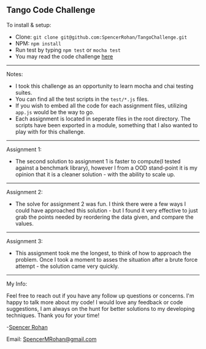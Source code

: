 ## Tango Code Challenge


To install & setup:
 * Clone: ```git clone git@github.com:SpencerRohan/TangoChallenge.git```
 * NPM: ```npm install```
 * Run test by typing ```npm test``` or ```mocha test```
 * You may read the code challenge [here](https://github.com/SpencerRohan/TangoChallenge/blob/master/AssignmentOverview.pdf)

---
Notes:

  * I took this challenge as an opportunity to learn mocha and chai testing suites.
  * You can find all the test scripts in the ```test/*.js``` files.
  * If you wish to embed all the code for each assignment files, utilizing ```app.js``` would be the way to go.
  * Each assignment is located in seperate files in the root directory. The scripts have been exported in a module, something that I also wanted to play with for this challenge.


---

Assignment 1: 
  * The second solution to assignment 1 is faster to compute(I tested against a benchmark library), however I from a OOD stand-point it is my opinion that it is a cleaner solution - with the ability to scale up.


---

Assignment 2:
  * The solve for assignment 2 was fun.  I think there were a few ways I could have approached this solution - but I found it very effective to just grab the points needed by reordering the data given, and compare the values.


--- 
 
Assignment 3: 
  * This assignment took me the longest, to think of how to approach the problem.  Once I took a moment to asses the situation after a brute force attempt - the solution came very quickly.


---
My Info:

Feel free to reach out if you have any follow up questions or concerns. I'm happy to talk more about my code! I would love any feedback or code suggestions, I am always on the hunt for better solutions to my developing techniques. Thank you for your time!

-[Spencer Rohan](http://SpencerMRohan.com)

Email: SpencerMRohan@gmail.com
